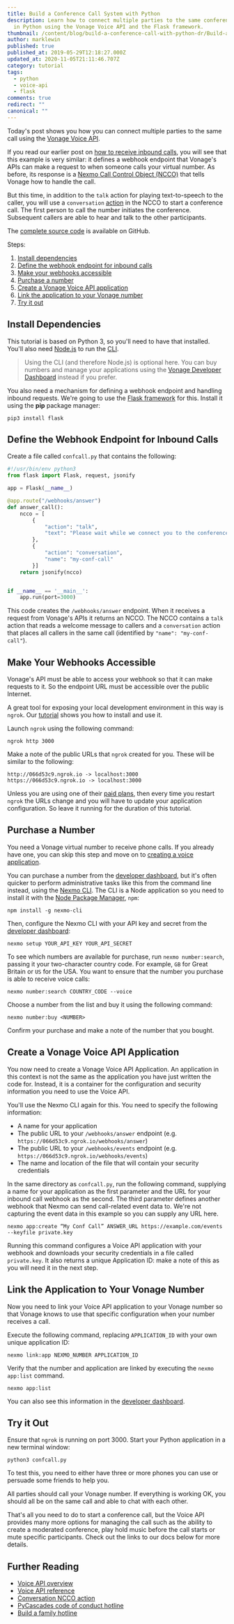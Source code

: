 ```yaml
---
title: Build a Conference Call System with Python
description: Learn how to connect multiple parties to the same conference call
  in Python using the Vonage Voice API and the Flask framework.
thumbnail: /content/blog/build-a-conference-call-with-python-dr/Build-a-Conference-Call-with-Python.png
author: marklewin
published: true
published_at: 2019-05-29T12:18:27.000Z
updated_at: 2020-11-05T21:11:46.707Z
category: tutorial
tags:
  - python
  - voice-api
  - flask
comments: true
redirect: ""
canonical: ""
---
```


Today's post shows you how you can connect multiple parties to the same call using the [Vonage Voice API](https://developer.nexmo.com/voice/voice-api/overview).

If you read our earlier post on [how to receive inbound calls](https://www.nexmo.com/blog/2019/03/28/handling-inbound-calls-with-python-dr/), you will see that this example is very similar: it defines a webhook endpoint that Vonage's APIs can make a request to when someone calls your virtual number. As before, its response is a [Nexmo Call Control Object (NCCO)](https://developer.nexmo.com/voice/voice-api/ncco-reference) that tells Vonage how to handle the call.

But this time, in addition to the `talk` action for playing text-to-speech to the caller, you will use a `conversation` [action](https://developer.nexmo.com/voice/voice-api/ncco-reference#conversation) in the NCCO to start a conference call. The first person to call the number initiates the conference. Subsequent callers are able to hear and talk to the other participants. 

The [complete source code](https://github.com/Vonage/vonage-python-code-snippets/blob/master/voice/connect-callers-to-a-conference.py) is available on GitHub.

Steps:

1. [Install dependencies](#install-dependencies)
2. [Define the webhook endpoint for inbound calls](#define-the-webhook-endpoint-for-inbound-calls)
3. [Make your webhooks accessible](#make-your-webhooks-accessible)
4. [Purchase a number](#purchase-a-number)
5. [Create a Vonage Voice API application](#create-a-vonage-voice-api-application)
6. [Link the application to your Vonage number](#link-the-application-to-your-vonage-number)
7. [Try it out](#try-it-out)


<h2 id="install-dependencies">Install Dependencies</h2>

This tutorial is based on Python 3, so you'll need to have that installed. You'll also need [Node.js](https://nodejs.org/en/) to run the [CLI](https://github.com/Nexmo/nexmo-cli).

> Using the CLI (and therefore Node.js) is optional here. You can buy numbers and manage your applications using the [Vonage Developer Dashboard](https://dashboard.nexmo.com/) instead if you prefer.

You also need a mechanism for defining a webhook endpoint and handling inbound requests. We're going to use the [Flask framework](http://flask.pocoo.org/) for this. Install it using the **pip** package manager:

```
pip3 install flask
```

<h2 id="define-the-webhook-endpoint-for-inbound-calls">Define the Webhook Endpoint for Inbound Calls</h2>

Create a file called `confcall.py` that contains the following:

```python
#!/usr/bin/env python3
from flask import Flask, request, jsonify

app = Flask(__name__)

@app.route("/webhooks/answer")
def answer_call():
    ncco = [
        {
            "action": "talk",
            "text": "Please wait while we connect you to the conference"
        },
        {
            "action": "conversation",
            "name": "my-conf-call"
        }]
    return jsonify(ncco)


if __name__ == '__main__':
    app.run(port=3000)
```

This code creates the `/webhooks/answer` endpoint. When it receives a request from Vonage's APIs it returns an NCCO. The NCCO contains a `talk` action that reads a welcome message to callers and a `conversation` action that places all callers in the same call (identified by `"name": "my-conf-call"`).

<h2 id="make-your-webhooks-accessible">Make Your Webhooks Accessible</h2>

Vonage's API must be able to access your webhook so that it can make requests to it. So the endpoint URL must be accessible over the public Internet.

A great tool for exposing your local development environment in this way is `ngrok`. Our [tutorial](https://www.nexmo.com/blog/2017/07/04/local-development-nexmo-ngrok-tunnel-dr/) shows you how to install and use it.

Launch `ngrok` using the following command:

```
ngrok http 3000
```

Make a note of the public URLs that `ngrok` created for you. These will be similar to the following:

```
http://066d53c9.ngrok.io -> localhost:3000
https://066d53c9.ngrok.io -> localhost:3000
```

Unless you are using one of their [paid plans](https://ngrok.com/pricing), then every time you restart `ngrok` the URLs change and you will have to update your application configuration. So leave it running for the duration of this tutorial. 

<h2 id="purchase-a-number">Purchase a Number</h2>

You need a Vonage virtual number to receive phone calls. If you already have one, you can skip this step and move on to [creating a voice application](#create-a-nexmo-voice-api-application).

You can purchase a number from the [developer dashboard](https://dashboard.nexmo.com/buy-numbers), but it's often quicker to perform administrative tasks like this from the command line instead, using the [Nexmo CLI](https://github.com/Nexmo/nexmo-cli). The CLI is a Node application so you need to install it with the [Node Package Manager](https://www.npmjs.com/get-npm), `npm`:

```
npm install -g nexmo-cli
```

Then, configure the Nexmo CLI with your API key and secret from the [developer dashboard](https://dashboard.nexmo.com):

```
nexmo setup YOUR_API_KEY YOUR_API_SECRET
```

To see which numbers are available for purchase, run `nexmo number:search`, passing it your two-character country code. For example, `GB` for Great Britain or `US` for the USA. You want to ensure that the number you purchase is able to receive voice calls:

```
nexmo number:search COUNTRY_CODE --voice
```

Choose a number from the list and buy it using the following command:

```
nexmo number:buy <NUMBER>
```

Confirm your purchase and make a note of the number that you bought.

<h2 id="create-a-vonage-voice-api-application">Create a Vonage Voice API Application</h2>

You now need to create a Vonage Voice API Application. An application in this context is not the same as the application you have just written the code for. Instead, it is a container for the configuration and security information you need to use the Voice API.

You'll use the Nexmo CLI again for this. You need to specify the following information:

* A name for your application
* The public URL to your `/webhooks/answer` endpoint (e.g. `https://066d53c9.ngrok.io/webhooks/answer`)
* The public URL to your `/webhooks/events` endpoint (e.g. `https://066d53c9.ngrok.io/webhooks/events`)
* The name and location of the file that will contain your security credentials

In the same directory as  `confcall.py`, run the following command, supplying a name for your application as the first parameter and the URL for your inbound call webhook as the second. The third parameter defines another webhook that Nexmo can send call-related event data to. We're not capturing the event data in this example so you can supply any URL here.

```
nexmo app:create “My Conf Call” ANSWER_URL https://example.com/events --keyfile private.key
```

Running this command configures a Voice API application with your webhook and downloads your security credentials in a file called `private.key`. It also returns a unique Application ID: make a note of this as you will need it in the next step.

<h2 id="link-the-application-to-your-vonage-number">Link the Application to Your Vonage Number</h2>

Now you need to link your Voice API application to your Vonage number so that Vonage knows to use that specific configuration when your number receives a call.

Execute the following command, replacing `APPLICATION_ID` with your own unique application ID:

```
nexmo link:app NEXMO_NUMBER APPLICATION_ID
```

Verify that the number and application are linked by executing the `nexmo app:list` command. 

```
nexmo app:list 
```

You can also see this information in the [developer dashboard](https://dashboard.nexmo.com).


<h2 id="try-it-out">Try it Out</h2>

Ensure that `ngrok` is running on port 3000. Start your Python application in a new terminal window:

```
python3 confcall.py
```

To test this, you need to either have three or more phones you can use or persuade some friends to help you.

All parties should call your Vonage number. If everything is working OK, you should all be on the same call and able to chat with each other.

That's all you need to do to start a conference call, but the Voice API provides many more options for managing the call such as the ability to create a moderated conference, play hold music before the call starts or mute specific participants. Check out the links to our docs below for more details.

## Further Reading

- [Voice API overview](https://developer.nexmo.com/voice/voice-api/overview)
- [Voice API reference](https://developer.nexmo.com/api/voice)
- [Conversation NCCO action](https://developer.nexmo.com/voice/voice-api/ncco-reference#conversation)
- [PyCascades code of conduct hotline](https://www.nexmo.com/blog/2018/11/20/build-a-family-hotline-dr/)
- [Build a family hotline](https://www.nexmo.com/blog/2018/11/20/build-a-family-hotline-dr/)